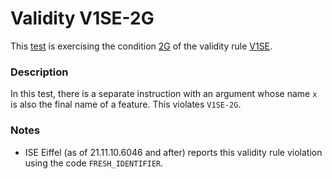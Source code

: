 # Validity V1SE-2G

This [test](.) is exercising the condition [2G](../Readme.md) of the validity rule [V1SE](../../v1se/Readme.md).

### Description

In this test, there is a separate instruction with an argument whose name `x` is also the final name of a feature. This violates `V1SE-2G`.

### Notes

* ISE Eiffel (as of 21.11.10.6046 and after) reports this validity rule violation using the code `FRESH_IDENTIFIER`.
